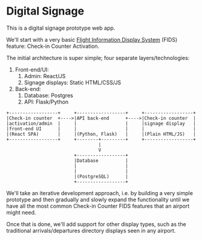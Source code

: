 # Digital Signage

This is a digital signage prototype web app.

We'll start with a very basic [Flight 
Information Display System](https://en.wikipedia.org/wiki/Flight_information_display_system) (FIDS)
feature: Check-in Counter Activation.

The initial architecture is super simple; four separate layers/technologies:

1. Front-end/UI:
	1. Admin: React/JS
	2. Signage displays: Static HTML/CSS/JS
2. Back-end:
	1. Database: Postgres
	2. API: Flask/Python

```
+------------------+     +------------------+     +------------------+
|Check-in counter  +---->|API back-end      +---->|Check-in counter  |
|activation/admin  |     |                  |     |signage display   |
|front-end UI      |     |                  |     |                  |
|(React SPA)       |     |(Python, Flask)   |     |(Plain HTML/JS)   |
+------------------+     +--------+---------+     +------------------+
                                  |
                                  V
                         +------------------+
                         |Database          |
                         |                  |
                         |                  |
                         |(PostgreSQL)      |
                         +------------------+
```

We'll take an iterative development
approach, i.e. by building a very simple prototype
and then gradually and slowly expand the
functionality until we have all the most common Check-in Counter FIDS features that
an airport might need.

Once that is done,
we'll add support for other display types, such as
the traditional arrivals/departures 
directory displays seen in any airport.
